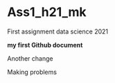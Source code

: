 # Ass1_h21_mk
First assignment data science 2021

**my first Github document**

Another change

Making problems

